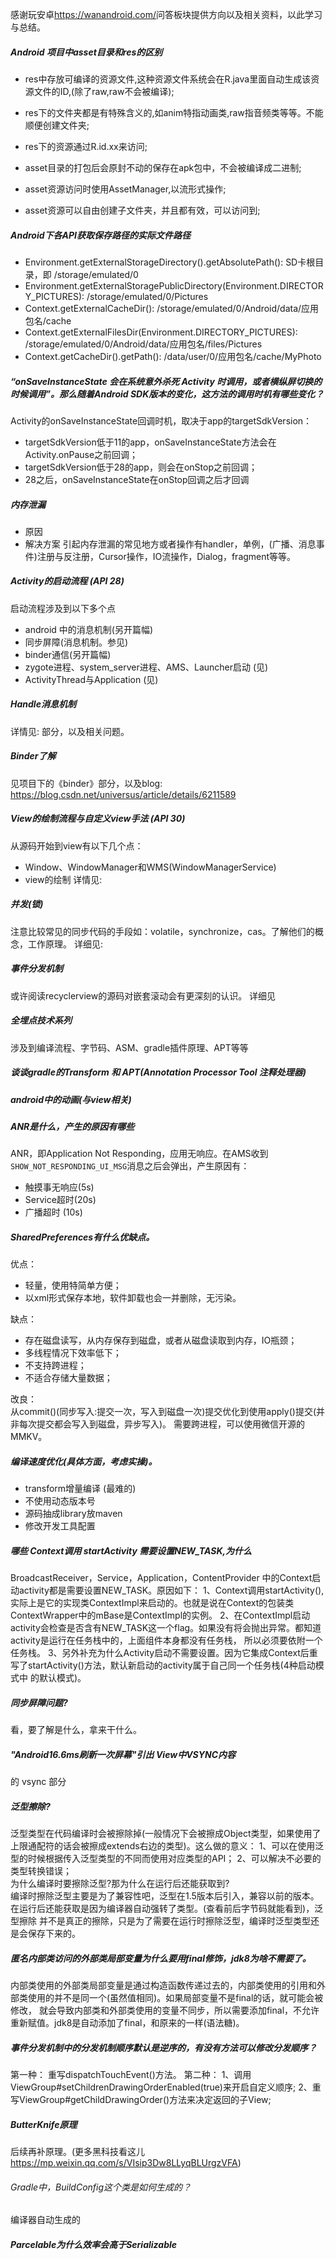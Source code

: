 感谢玩安卓<https://wanandroid.com/>问答板块提供方向以及相关资料，以此学习与总结。

##### Android 项目中asset目录和res的区别 
* res中存放可编译的资源文件,这种资源文件系统会在R.java里面自动生成该资源文件的ID,(除了raw,raw不会被编译);
* res下的文件夹都是有特殊含义的,如anim特指动画类,raw指音频类等等。不能顺便创建文件夹;
* res下的资源通过R.id.xx来访问;

* asset目录的打包后会原封不动的保存在apk包中，不会被编译成二进制;
* asset资源访问时使用AssetManager,以流形式操作;
* asset资源可以自由创建子文件夹，并且都有效，可以访问到;

<p>

##### Android下各API获取保存路径的实际文件路径
* Environment.getExternalStorageDirectory().getAbsolutePath():  SD卡根目录，即 /storage/emulated/0
* Environment.getExternalStoragePublicDirectory(Environment.DIRECTORY_PICTURES): /storage/emulated/0/Pictures
* Context.getExternalCacheDir():  /storage/emulated/0/Android/data/应用包名/cache
* Context.getExternalFilesDir(Environment.DIRECTORY_PICTURES): /storage/emulated/0/Android/data/应用包名/files/Pictures
* Context.getCacheDir().getPath():  /data/user/0/应用包名/cache/MyPhoto

<p>

##### “onSaveInstanceState 会在系统意外杀死 Activity 时调用，或者横纵屏切换的时候调用”。那么随着Android SDK版本的变化，这方法的调用时机有哪些变化？
Activity的onSaveInstanceState回调时机，取决于app的targetSdkVersion：    
* targetSdkVersion低于11的app，onSaveInstanceState方法会在Activity.onPause之前回调；
* targetSdkVersion低于28的app，则会在onStop之前回调；
* 28之后，onSaveInstanceState在onStop回调之后才回调
<p>

##### 内存泄漏  
* 原因
* 解决方案
引起内存泄漏的常见地方或者操作有handler，单例，(广播、消息事件)注册与反注册，Cursor操作，IO流操作，Dialog，fragment等等。

<p>

##### Activity的启动流程 (API 28)
启动流程涉及到以下多个点
* android 中的消息机制(另开篇幅[](android/Handler.md))
* 同步屏障(消息机制。参见[](android/Handler.md))
* binder通信(另开篇幅)
* zygote进程、system_server进程、AMS、Launcher启动 (见[](framework/启动流程.md))
* ActivityThread与Application (见[](framework/启动流程.md))
<p>

##### Handle消息机制
详情见: [](android/Handler.md)部分，以及相关问题。

<p>

##### Binder了解
见<TestLink>项目下的《binder》部分，以及blog: https://blog.csdn.net/universus/article/details/6211589

<p>

##### View的绘制流程与自定义view手法 (API 30)
从源码开始到view有以下几个点：
* Window、WindowManager和WMS(WindowManagerService)
* view的绘制
详情见: [](android/View.md)

<p>

##### 并发(锁)
注意比较常见的同步代码的手段如：volatile，synchronize，cas。了解他们的概念，工作原理。
详细见: [](java/并发(锁).md)
<p>

##### 事件分发机制  
或许阅读recyclerview的源码对嵌套滚动会有更深刻的认识。
详细见 [](android/事件分发.md)
<p>

##### 全埋点技术系列
涉及到编译流程、字节码、ASM、gradle插件原理、APT等等
<p>

##### 谈谈gradle的Transform 和 APT(Annotation Processor Tool 注释处理器)   
[](base_build/构建技术之APT.md)
<p>

##### android中的动画(与view相关)
[](android/动画.md)
<p>

##### ANR是什么，产生的原因有哪些
ANR，即Application Not Responding，应用无响应。在AMS收到`SHOW_NOT_RESPONDING_UI_MSG`消息之后会弹出，产生原因有：
* 触摸事无响应(5s)
* Service超时(20s)
* 广播超时 (10s)
<p>

##### SharedPreferences有什么优缺点。
优点：
* 轻量，使用特简单方便；
* 以xml形式保存本地，软件卸载也会一并删除，无污染。

缺点：
* 存在磁盘读写，从内存保存到磁盘，或者从磁盘读取到内存，IO瓶颈；
* 多线程情况下效率低下；
* 不支持跨进程；
* 不适合存储大量数据；

改良：  
从commit()(同步写入:提交一次，写入到磁盘一次)提交优化到使用apply()提交(并非每次提交都会写入到磁盘，异步写入)。
需要跨进程，可以使用微信开源的MMKV。
<p>

##### 编译速度优化(具体方面，考虑实操)。
* transform增量编译 (最难的)
* 不使用动态版本号
* 源码抽成library放maven
* 修改开发工具配置
<p>

##### 哪些 Context调用 startActivity 需要设置NEW_TASK,为什么   
BroadcastReceiver，Service，Application，ContentProvider 中的Context启动activity都是需要设置NEW_TASK。原因如下：
1、Context调用startActivity(),实际上是它的实现类ContextImpl来启动的。也就是说在Context的包装类ContextWrapper中的mBase是ContextImpl的实例。 
2、在ContextImpl启动activity会检查是否含有NEW_TASK这一个flag。如果没有将会抛出异常。都知道activity是运行在任务栈中的，上面组件本身都没有任务栈，
所以必须要依附一个任务栈。
3、另外补充为什么Activity启动不需要设置。因为它集成Context后重写了startActivity()方法，默认新启动的activity属于自己同一个任务栈(4种启动模式中
的默认模式)。
<p>

##### 同步屏障问题?
看[](android/Handler.md)，要了解是什么，拿来干什么。
<p>

##### "Android16.6ms刷新一次屏幕"引出 View中VSYNC内容
[](android/View.md)的 vsync 部分
<p>

##### 泛型擦除?  
泛型类型在代码编译时会被擦除掉(一般情况下会被擦成Object类型，如果使用了上限通配符的话会被擦成extends右边的类型)。这么做的意义：
1、可以在使用泛型的时候根据传入泛型类型的不同而使用对应类型的API；
2、可以解决不必要的类型转换错误；    
为什么编译时要擦除泛型?那为什么在运行后还能获取到?  
编译时擦除泛型主要是为了兼容性吧，泛型在1.5版本后引入，兼容以前的版本。在运行后还能获取是因为编译器自动强转了类型。(查看前后字节码就能看到)，泛型擦除
并不是真正的擦除，只是为了需要在运行时擦除泛型，编译时泛型类型还是会保存下来的。
<p>

##### 匿名内部类访问的外部类局部变量为什么要用final修饰，jdk8为啥不需要了。
内部类使用的外部类局部变量是通过构造函数传递过去的，内部类使用的引用和外部类使用的并不是同一个(虽然值相同)。如果局部变量不是final的话，就可能会被修改，
就会导致内部类和外部类使用的变量不同步，所以需要添加final，不允许重新赋值。jdk8是自动添加了final，和原来的一样(语法糖)。
<p>

##### 事件分发机制中的分发机制顺序默认是逆序的，有没有方法可以修改分发顺序？
第一种： 重写dispatchTouchEvent()方法。
第二种：
1、调用ViewGroup#setChildrenDrawingOrderEnabled(true)来开启自定义顺序;
2、重写ViewGroup#getChildDrawingOrder()方法来决定返回的子View;
<p>

##### ButterKnife原理
后续再补原理。(更多黑科技看这儿<https://mp.weixin.qq.com/s/VIsip3Dw8LLyqBLUrgzVFA>)

<p>

###### Gradle中，BuildConfig这个类是如何生成的？
编译器自动生成的

<p>

##### Parcelable为什么效率会高于Serializable




